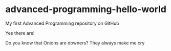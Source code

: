 # advanced-programming-hello-world
My first Advanced Programming repository on GitHub

Yes there are!

Do you know that Onions are downers? They always make me cry